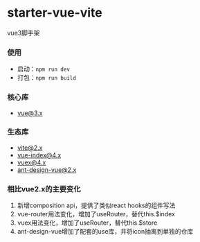 # starter-vue-vite
vue3脚手架

### 使用
- 启动：```npm run dev```
- 打包：```npm run build```

### 核心库
- vue@3.x

### 生态库
- vite@2.x
- vue-index@4.x
- vuex@4.x
- ant-design-vue@2.x

### 相比vue2.x的主要变化
1. 新增composition api，提供了类似react hooks的组件写法
2. vue-router用法变化，增加了useRouter，替代this.$index
3. vuex用法变化，增加了useRouter，替代this.$store
4. ant-design-vue增加了配套的use库，并将icon抽离到单独的仓库
